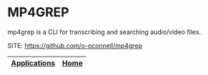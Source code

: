 # MP4GREP

 mp4grep is a CLI for transcribing and searching audio/video files.

 SITE: https://github.com/o-oconnell/mp4grep

 | [Applications](https://portable-linux-apps.github.io/apps.html) | [Home](https://portable-linux-apps.github.io)
 | --- | --- |
